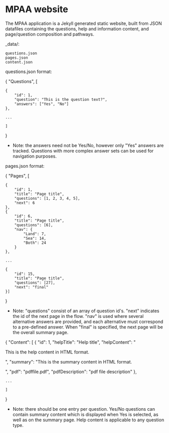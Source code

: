 # MPAA website

The MPAA application is a Jekyll generated static website, built from JSON datafiles containing the questions,
help and information content, and page/question composition and pathways.

_data/:
	
	questions.json
	pages.json
	content.json

questions.json format:

{ "Questions", [

	{
		"id": 1,
		"question": "This is the question text?",
		"answers": ["Yes", "No"]
	},
	
	...
	
	]
}

* Note: the answers need not be Yes/No, however only "Yes" answers are tracked.
		Questions with more complex answer sets can be used for navigation purposes.

pages.json format:

{ "Pages", [

	{
		"id": 1,
		"title": "Page title",
		"questions": [1, 2, 3, 4, 5],
		"next": 6
	},
	{
		"id": 6,
		"title": "Page title",
		"questions": [6],
		"nav": {
			"Land": 7,
			"Sea": 14,
			"Both": 24
		}
	},
	
	...
	
	{
		"id": 15,
		"title": "Page title",
		"questions": [27],
		"next": "final"
	}]
}

* Note: "questions" consist of an array of question id's. "next" indicates the id of the next page in the flow.
		"nav" is used where several alternative answers are provided, and each alternative must correspond to a pre-defined answer.
		When "final" is specified, the next page will be the overall summary page.

{ "Content": [
	{
		"id": 1,
		"helpTitle": "Help title",
		"helpContent": "<p>This is the help content in HTML format.</p>",
		"summary": "This is the summary content in HTML format.</p>",
		"pdf": "pdffile.pdf",
		"pdfDescription": "pdf file description"
	},
	
	...
	
	]
}

* Note: there should be one entry per question.
		Yes/No questions can contain summary content which is displayed when Yes is selected, as well as on the summary page.
		Help content is applicable to any question type.